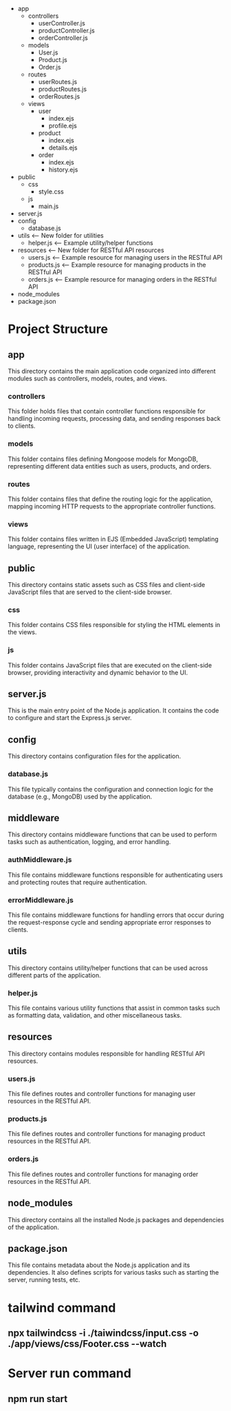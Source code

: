 - app
  - controllers
    - userController.js
    - productController.js
    - orderController.js
  - models
    - User.js
    - Product.js
    - Order.js
  - routes
    - userRoutes.js
    - productRoutes.js
    - orderRoutes.js
  - views
    - user
      - index.ejs
      - profile.ejs
    - product
      - index.ejs
      - details.ejs
    - order
      - index.ejs
      - history.ejs
- public
  - css
    - style.css
  - js
    - main.js
- server.js
- config
  - database.js
- utils            <-- New folder for utilities
  - helper.js       <-- Example utility/helper functions
- resources        <-- New folder for RESTful API resources
  - users.js        <-- Example resource for managing users in the RESTful API
  - products.js     <-- Example resource for managing products in the RESTful API
  - orders.js       <-- Example resource for managing orders in the RESTful API
- node_modules
- package.json

# Project Structure

## app
This directory contains the main application code organized into different modules such as controllers, models, routes, and views.

### controllers
This folder holds files that contain controller functions responsible for handling incoming requests, processing data, and sending responses back to clients.

### models
This folder contains files defining Mongoose models for MongoDB, representing different data entities such as users, products, and orders.

### routes
This folder contains files that define the routing logic for the application, mapping incoming HTTP requests to the appropriate controller functions.

### views
This folder contains files written in EJS (Embedded JavaScript) templating language, representing the UI (user interface) of the application.

## public
This directory contains static assets such as CSS files and client-side JavaScript files that are served to the client-side browser.

### css
This folder contains CSS files responsible for styling the HTML elements in the views.

### js
This folder contains JavaScript files that are executed on the client-side browser, providing interactivity and dynamic behavior to the UI.

## server.js
This is the main entry point of the Node.js application. It contains the code to configure and start the Express.js server.

## config
This directory contains configuration files for the application.

### database.js
This file typically contains the configuration and connection logic for the database (e.g., MongoDB) used by the application.

## middleware
This directory contains middleware functions that can be used to perform tasks such as authentication, logging, and error handling.

### authMiddleware.js
This file contains middleware functions responsible for authenticating users and protecting routes that require authentication.

### errorMiddleware.js
This file contains middleware functions for handling errors that occur during the request-response cycle and sending appropriate error responses to clients.

## utils
This directory contains utility/helper functions that can be used across different parts of the application.

### helper.js
This file contains various utility functions that assist in common tasks such as formatting data, validation, and other miscellaneous tasks.

## resources
This directory contains modules responsible for handling RESTful API resources.

### users.js
This file defines routes and controller functions for managing user resources in the RESTful API.

### products.js
This file defines routes and controller functions for managing product resources in the RESTful API.

### orders.js
This file defines routes and controller functions for managing order resources in the RESTful API.

## node_modules
This directory contains all the installed Node.js packages and dependencies of the application.

## package.json
This file contains metadata about the Node.js application and its dependencies. It also defines scripts for various tasks such as starting the server, running tests, etc.



# tailwind command 
## npx tailwindcss -i ./taiwindcss/input.css -o ./app/views/css/Footer.css --watch

# Server run command 

## npm run start
